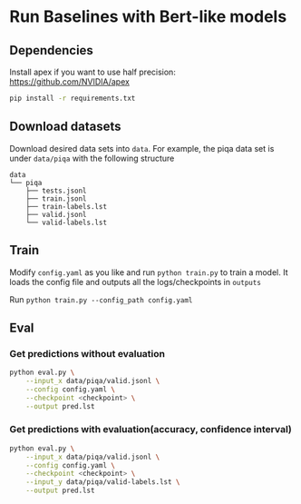 # Run Baselines with Bert-like models

## Dependencies

Install apex if you want to use half precision: https://github.com/NVIDIA/apex


```bash
pip install -r requirements.txt
```

## Download datasets

Download desired data sets into `data`. For example, the piqa data set is under `data/piqa` with the following structure
```
data
└── piqa
    ├── tests.jsonl
    ├── train.jsonl
    ├── train-labels.lst
    ├── valid.jsonl
    └── valid-labels.lst
```

## Train

Modify `config.yaml` as you like and run `python train.py` to train a model. It loads the config file and outputs all the logs/checkpoints in `outputs`

Run `python train.py --config_path config.yaml`

## Eval

### Get predictions without evaluation
```bash
python eval.py \
    --input_x data/piqa/valid.jsonl \
    --config config.yaml \
    --checkpoint <checkpoint> \
    --output pred.lst
```

### Get predictions with evaluation(accuracy, confidence interval)

```bash
python eval.py \
    --input_x data/piqa/valid.jsonl \
    --config config.yaml \
    --checkpoint <checkpoint> \
    --input_y data/piqa/valid-labels.lst \
    --output pred.lst
```


